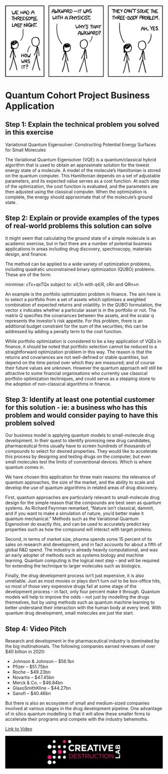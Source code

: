 ![CDL 2020 Cohort Project](img/threesome.png)

# Quantum Cohort Project Business Application

## Step 1: Explain the technical problem you solved in this exercise

Variational Quantum Eigensolver: Constructing Potential Energy Surfaces for Small Molecules

The Variational Quantum Eigensolver (VQE) is a quantum/classical hybrid algorithm that is used to obtain an approximate solution for the lowest energy state of a molecule. A model of the molecule’s Hamiltonian is stored on the quantum computer. This Hamiltonian depends on a set of adjustable parameters, and its expected value serves as a cost function. At each step of the optimization, the cost function is evaluated, and the parameters are then adjusted using the classical computer. When the optimization is complete, the energy should approximate that of the molecule’s ground state.


## Step 2: Explain or provide examples of the types of real-world problems this solution can solve

It might seem that calculating the ground state of a simple molecule is an academic exercise, but in fact there are a number of potential business applications in areas including drug discovery, spectroscopy, materials design, and finance.

The method can be applied to a wide variety of optimization problems, including quadratic unconstrained binary optimization (QUBO) problems. These are of the form:

minimise: cTx+qxTQx
subject to: x0,1n
with q∈R, cRn and QRn×n

An example is the portfolio optimization problem in finance. The aim here is to select a portfolio from a set of assets which optimises a weighted combination of expected returns and volatility. In the QUBO formulation, the vector x indicates whether a particular asset is in the portfolio or not. The matrix Q specifies the covariances between the assets, and the scalar q represents the investor’s risk appetite. For this problem, there is an additional budget constraint for the sum of the securities; this can be addressed by adding a penalty term to the cost function.

While portfolio optimization is considered to be a key application of VQEs in finance, it should be noted that portfolio selection cannot be reduced to a straightforward optimization problem in this way. The reason is that the returns and covariances are not well-defined or stable quantities, but depend on the time period over which they are measured; and of course their future values are unknown. However the quantum approach will still be attractive to some financial organisations who currently use classical portfolio optimization techniques, and could serve as a stepping stone to the adoption of non-classical algorithms in finance.

## Step 3: Identify at least one potential customer for this solution - ie: a business who has this problem and would consider paying to have this problem solved
Our business model is applying quantum models to small-molecule drug development. In their quest to identify promising new drug candidates, pharmaceutical firms usually have to screen hundreds of thousands of compounds to select for desired properties. They would like to accelerate this process by designing and testing drugs on the computer, but even small molecules test the limits of conventional devices. Which is where quantum comes in.

We have chosen this application for three main reasons: the relevance of quantum approaches, the size of the market, and the ability to scale and develop the use of quantum algorithms in related areas of drug discovery.

First, quantum approaches are particularly relevant to small-molecule drug design for the simple reason that the compounds are best seen as quantum systems. As Richard Feynman remarked, “Nature isn’t classical, dammit, and if you want to make a simulation of nature, you’d better make it quantum mechanical.” Methods such as the Variational Quantum Eigensolver do exactly this, and can be used to accurately predict key properties such as how the compound will interact with target proteins.

Second, in terms of market size, pharma spends some 15 percent of its sales on research and development, and in fact accounts for about a fifth of global R&D spend. The industry is already heavily computational, and was an early adopter of methods such as systems biology and machine learning. Quantum computing is the logical next step – and will be required for extending the technique to larger molecules such as biologics.

Finally, the drug development process isn’t just expensive, it is also unreliable. Just as most movies or plays don’t turn out to be box-office hits, so most of those very expensive drugs fail at some stage of the development process – in fact, only four percent make it through. Quantum models will help to improve the odds – not just by modelling the drugs themselves, but by using methods such as quantum machine learning to better understand their interaction with the human body at every level. With quantum drug development, small molecules are just the start.


## Step 4: Video Pitch

Research and development in the pharmaceutical industry is dominated by the big multinationals. The following companies earned revenues of over $40 billion in 2020: 

- Johnson & Johnson – $56.1bn
- Pfizer – $51.75bn
- Roche – $49.23bn
- Novartis – $47.45bn
- Merck & Co. – $46.84bn
- GlaxoSmithKline – $44.27bn
- Sanofi – $40.46bn

But there is also an ecosystem of small and medium-sized companies involved at various stages in the drug development pipeline. One advantage of in silico quantum modelling is that it will allow these smaller firms to accelerate their programs and compete with the industry behemoths.

[Link to Video](https://drive.google.com/file/d/1-mDDw-R9x9uqQf6TwLwufyW-TbXYnKDj/view?usp=sharing)

![CDL 2020 Cohort Project](../figures/CDL_logo.jpg)
